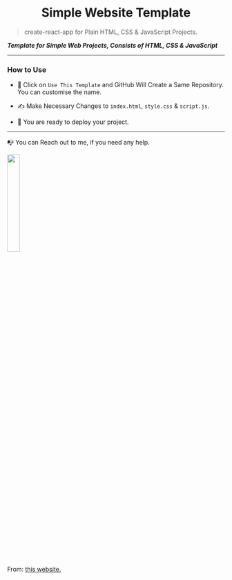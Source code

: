 <h1 align="center">Simple Website Template</h1>

> create-react-app for Plain HTML, CSS & JavaScript Projects.

<b><i>Template for Simple Web Projects, Consists of HTML, CSS & JavaScript</i></b>

---

### How to Use

- 🔆 Click on `Use This Template` and GitHub Will Create a Same Repository. You can customise the name.

- ✍️ Make Necessary Changes to `index.html`, `style.css` & `script.js`.

- 🚀 You are ready to deploy your project.

---

📭 You can Reach out to me, if you need any help.

<a href="https://twitter.com/intent/follow?screen_name=Siddhant_k_code"><img src="https://img.shields.io/badge/Siddhant_k_code-%231DA1F2.svg?style=for-the-badge&logo=Twitter&logoColor=white" width="24%"></a>

<p>From: <a href="https://github.com/Siddhant-K-code/simple-website-template"> this website.</a></p>
